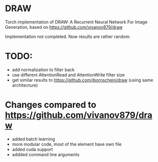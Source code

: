 # DRAW
Torch implementation of DRAW: A Recurrent Neural Network For Image Generation, based on https://github.com/vivanov879/draw


Implementation not completed. Now results are rather random. 

# TODO:
- add normalization to filter back
- use different AttentionRead and AttentionWrite filter size
- get similar results to https://github.com/jbornschein/draw (using same architecture)

# Changes compared to https://github.com/vivanov879/draw
- added batch learning
- more modular code, most of the element have own file
- added cuda support
- addded command line arguments
